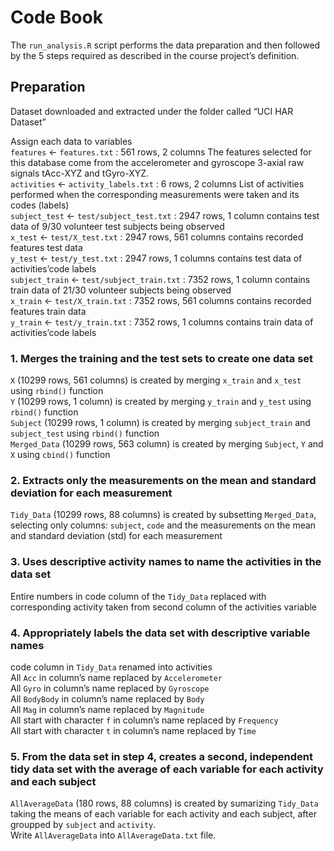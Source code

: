 Code Book
================

The `run_analysis.R` script performs the data preparation and then
followed by the 5 steps required as described in the course project’s
definition.

## Preparation

Dataset downloaded and extracted under the folder called “UCI HAR
Dataset”

Assign each data to variables  
`features` &lt;- `features.txt` : 561 rows, 2 columns The features
selected for this database come from the accelerometer and gyroscope
3-axial raw signals tAcc-XYZ and tGyro-XYZ.  
`activities` &lt;- `activity_labels.txt` : 6 rows, 2 columns List of
activities performed when the corresponding measurements were taken and
its codes (labels)  
`subject_test` &lt;- `test/subject_test.txt` : 2947 rows, 1 column
contains test data of 9/30 volunteer test subjects being observed  
`x_test` &lt;- `test/X_test.txt` : 2947 rows, 561 columns contains
recorded features test data  
`y_test` &lt;- `test/y_test.txt` : 2947 rows, 1 columns contains test
data of activities’code labels  
`subject_train` &lt;- `test/subject_train.txt` : 7352 rows, 1 column
contains train data of 21/30 volunteer subjects being observed  
`x_train` &lt;- `test/X_train.txt` : 7352 rows, 561 columns contains
recorded features train data  
`y_train` &lt;- `test/y_train.txt` : 7352 rows, 1 columns contains train
data of activities’code labels

### 1. Merges the training and the test sets to create one data set

`X` (10299 rows, 561 columns) is created by merging `x_train` and
`x_test` using `rbind()` function  
`Y` (10299 rows, 1 column) is created by merging `y_train` and `y_test`
using `rbind()` function  
`Subject` (10299 rows, 1 column) is created by merging `subject_train`
and `subject_test` using `rbind()` function  
`Merged_Data` (10299 rows, 563 column) is created by merging `Subject`,
`Y` and `X` using `cbind()` function

### 2. Extracts only the measurements on the mean and standard deviation for each measurement

`Tidy_Data` (10299 rows, 88 columns) is created by subsetting
`Merged_Data`, selecting only columns: `subject`, `code` and the
measurements on the mean and standard deviation (std) for each
measurement

### 3. Uses descriptive activity names to name the activities in the data set

Entire numbers in code column of the `Tidy_Data` replaced with
corresponding activity taken from second column of the activities
variable

### 4. Appropriately labels the data set with descriptive variable names

code column in `Tidy_Data` renamed into activities  
All `Acc` in column’s name replaced by `Accelerometer`  
All `Gyro` in column’s name replaced by `Gyroscope`  
All `BodyBody` in column’s name replaced by `Body`  
All `Mag` in column’s name replaced by `Magnitude`  
All start with character `f` in column’s name replaced by `Frequency`  
All start with character `t` in column’s name replaced by `Time`

### 5. From the data set in step 4, creates a second, independent tidy data set with the average of each variable for each activity and each subject

`AllAverageData` (180 rows, 88 columns) is created by sumarizing
`Tidy_Data` taking the means of each variable for each activity and each
subject, after groupped by `subject` and `activity`.  
Write `AllAverageData` into `AllAverageData.txt` file.
